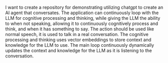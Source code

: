 I want to create a repository for demonstrating utilizing chatgpt to create an AI agent that conversates. The application can continuously loop with the LLM for cognitive processing and thinking, while giving the LLM the ability to <standby> when not speaking, allowing it to continuously cognitively process and think, and <speak> when it has something to say. The <speak> action should be used like normal speech, it is used to talk in a real conversation. The cognitive processing and thinking uses vector embeddings to store context and knowledge for the LLM to use. The main loop continuously dynamically updates the context and knowledge for the LLM as it is listening to the conversation.